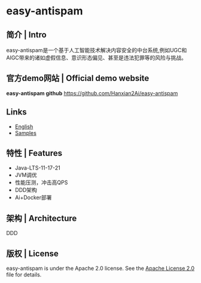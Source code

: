 # easy-antispam

## 简介 | Intro
easy-antispam是一个基于人工智能技术解决内容安全的中台系统,例如UGC和AIGC带来的诸如虚假信息、意识形态偏见、甚至是违法犯罪等的风险与挑战。

## 官方demo网站 | Official demo website
**easy-antispam github** https://github.com/Hanxian2Ai/easy-antispam

## Links
- [English](https://github.com/Hanxian2Ai/easy-antispam/blob/main/README.md)
- [Samples]()

## 特性 | Features
- Java-LTS-11-17-21
- JVM调优
- 性能压测，冲击高QPS
- DDD架构
- Ai+Docker部署

## 架构 | Architecture
DDD

## 版权 | License
easy-antispam is under the Apache 2.0 license. See the [Apache License 2.0](http://www.apache.org/licenses/LICENSE-2.0) file for details.